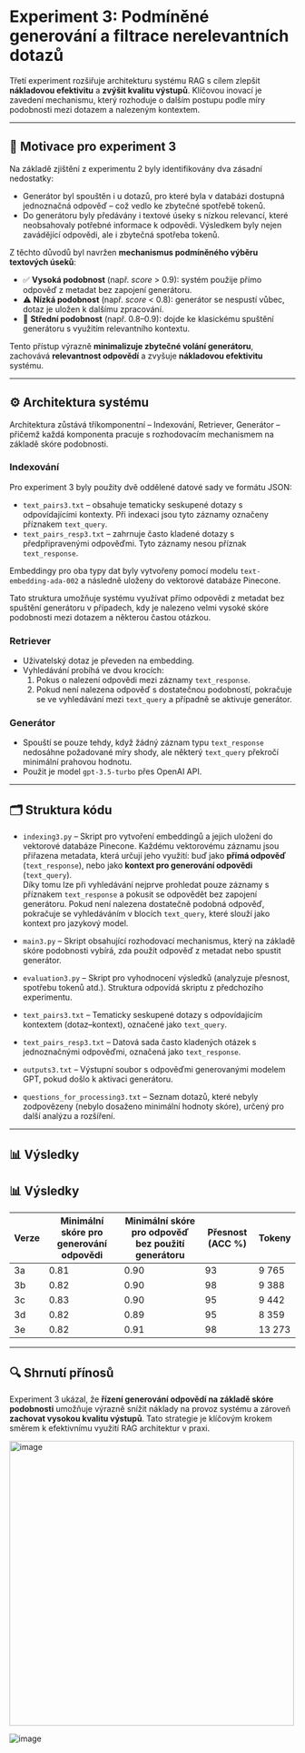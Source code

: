 # Experiment 3: Podmíněné generování a filtrace nerelevantních dotazů

Třetí experiment rozšiřuje architekturu systému RAG s cílem zlepšit **nákladovou efektivitu** a **zvýšit kvalitu výstupů**. Klíčovou inovací je zavedení mechanismu, který rozhoduje o dalším postupu podle míry podobnosti mezi dotazem a nalezeným kontextem.

---

## 🧭 Motivace pro experiment 3

Na základě zjištění z experimentu 2 byly identifikovány dva zásadní nedostatky:
- Generátor byl spouštěn i u dotazů, pro které byla v databázi dostupná jednoznačná odpověď – což vedlo ke zbytečné spotřebě tokenů.
- Do generátoru byly předávány i textové úseky s nízkou relevancí, které neobsahovaly potřebné informace k odpovědi. Výsledkem byly nejen zavádějící odpovědi, ale i zbytečná spotřeba tokenů.

Z těchto důvodů byl navržen **mechanismus podmíněného výběru textových úseků**:

- ✅ **Vysoká podobnost** (např. *score* > 0.9): systém použije přímo odpověď z metadat bez zapojení generátoru.
- ⚠️ **Nízká podobnost** (např. *score* < 0.8): generátor se nespustí vůbec, dotaz je uložen k dalšímu zpracování.
- 🔁 **Střední podobnost** (např. 0.8–0.9): dojde ke klasickému spuštění generátoru s využitím relevantního kontextu.

Tento přístup výrazně **minimalizuje zbytečné volání generátoru**, zachovává **relevantnost odpovědí** a zvyšuje **nákladovou efektivitu** systému.

---

## ⚙️ Architektura systému

Architektura zůstává tříkomponentní – Indexování, Retriever, Generátor – přičemž každá komponenta pracuje s rozhodovacím mechanismem na základě skóre podobnosti.

### **Indexování**
Pro experiment 3 byly použity dvě oddělené datové sady ve formátu JSON:

- `text_pairs3.txt` – obsahuje tematicky seskupené dotazy s odpovídajícími kontexty. Při indexaci jsou tyto záznamy označeny příznakem `text_query`.
- `text_pairs_resp3.txt` – zahrnuje často kladené dotazy s předpřipravenými odpověďmi. Tyto záznamy nesou příznak `text_response`.

Embeddingy pro oba typy dat byly vytvořeny pomocí modelu `text-embedding-ada-002` a následně uloženy do vektorové databáze Pinecone.

Tato struktura umožňuje systému využívat přímo odpovědi z metadat bez spuštění generátoru v případech, kdy je nalezeno velmi vysoké skóre podobnosti mezi dotazem a některou častou otázkou.


### **Retriever**
- Uživatelský dotaz je převeden na embedding.
- Vyhledávání probíhá ve dvou krocích:
  1. Pokus o nalezení odpovědi mezi záznamy `text_response`.
  2. Pokud není nalezena odpověď s dostatečnou podobností, pokračuje se ve vyhledávání mezi `text_query` a případně se aktivuje generátor.

### **Generátor**
- Spouští se pouze tehdy, když žádný záznam typu `text_response` nedosáhne požadované míry shody, ale některý `text_query` překročí minimální prahovou hodnotu.
- Použit je model `gpt-3.5-turbo` přes OpenAI API.

---

## 🗂️ Struktura kódu

- `indexing3.py` – Skript pro vytvoření embeddingů a jejich uložení do vektorové databáze Pinecone. Každému vektorovému záznamu jsou přiřazena metadata, která určují jeho využití: buď jako **přímá odpověď** (`text_response`), nebo jako **kontext pro generování odpovědi** (`text_query`).  
  Díky tomu lze při vyhledávání nejprve prohledat pouze záznamy s příznakem `text_response` a pokusit se odpovědět bez zapojení generátoru. Pokud není nalezena dostatečně podobná odpověď, pokračuje se vyhledáváním v blocích `text_query`, které slouží jako kontext pro jazykový model.

- `main3.py` – Skript obsahující rozhodovací mechanismus, který na základě skóre podobnosti vybírá, zda použít odpověď z metadat nebo spustit generátor.
- `evaluation3.py` – Skript pro vyhodnocení výsledků (analyzuje přesnost, spotřebu tokenů atd.). Struktura odpovídá skriptu z předchozího experimentu.
- `text_pairs3.txt` – Tematicky seskupené dotazy s odpovídajícím kontextem (dotaz–kontext), označené jako `text_query`.
- `text_pairs_resp3.txt` – Datová sada často kladených otázek s jednoznačnými odpověďmi, označená jako `text_response`.
- `outputs3.txt` – Výstupní soubor s odpověďmi generovanými modelem GPT, pokud došlo k aktivaci generátoru.
- `questions_for_processing3.txt` – Seznam dotazů, které nebyly zodpovězeny (nebylo dosaženo minimální hodnoty skóre), určený pro další analýzu a rozšíření.


---

## 📊 Výsledky

## 📊 Výsledky

| Verze | Minimální skóre pro generování odpovědi | Minimální skóre pro odpověď bez použití generátoru | Přesnost (ACC %) | Tokeny |
|-------|------------------------------------------|-----------------------------------------------------|------------------|--------|
| 3a    | 0.81                                     | 0.90                                                | 93               | 9 765 |
| 3b    | 0.82                                     | 0.90                                                | 98               | 9 388 |
| 3c    | 0.83                                     | 0.90                                                | 95               | 9 442 |
| 3d    | 0.82                                     | 0.89                                                | 95               | 8 359 |
| 3e    | 0.82                                     | 0.91                                                | 98               | 13 273 |



---

## 🔍 Shrnutí přínosů

Experiment 3 ukázal, že **řízení generování odpovědí na základě skóre podobnosti** umožňuje výrazně snížit náklady na provoz systému a zároveň **zachovat vysokou kvalitu výstupů**. Tato strategie je klíčovým krokem směrem k efektivnímu využití RAG architektur v praxi.



<img width="501" alt="image" src="https://github.com/user-attachments/assets/397e3963-32a8-431d-84ac-1f418a44038b">


![image](https://github.com/user-attachments/assets/bb5356a2-c83c-400b-a6c5-f05165e23c41)


